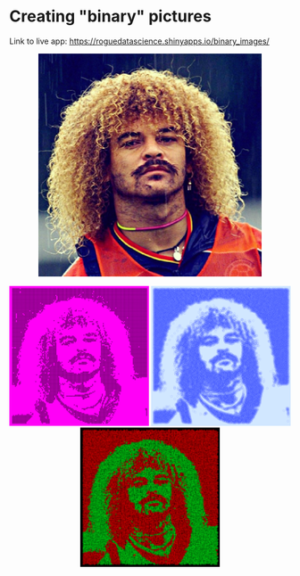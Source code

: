 # Creating "binary" pictures

Link to live app: https://roguedatascience.shinyapps.io/binary_images/

<p align="center">
  <img src="pibe_example/pibe_original.jpg" width="400"/>
</p>

<p align="center">
  <img src="pibe_example/pibe1.png" width="250"/>
  <img src="pibe_example/pibe2.png" width="250"/>
  <img src="pibe_example/pibe3.png" width="250"/>
</p>



